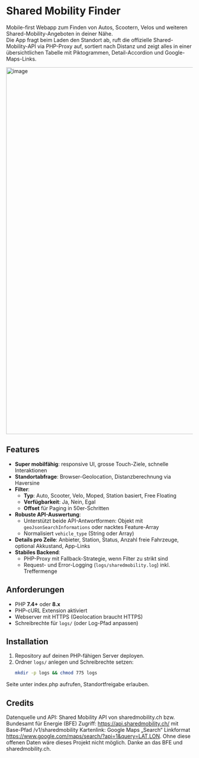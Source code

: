 # Shared Mobility Finder

Mobile-first Webapp zum Finden von Autos, Scootern, Velos und weiteren Shared-Mobility-Angeboten in deiner Nähe.  
Die App fragt beim Laden den Standort ab, ruft die offizielle Shared-Mobility-API via PHP-Proxy auf, sortiert nach Distanz und zeigt alles in einer übersichtlichen Tabelle mit Piktogrammen, Detail-Accordion und Google-Maps-Links.

<img width="1535" height="990" alt="image" src="https://github.com/user-attachments/assets/f891e44e-f7c1-427b-8c35-6f1c745aa423" />


## Features

- **Super mobilfähig**: responsive UI, grosse Touch-Ziele, schnelle Interaktionen
- **Standortabfrage**: Browser-Geolocation, Distanzberechnung via Haversine
- **Filter**:
  - **Typ**: Auto, Scooter, Velo, Moped, Station basiert, Free Floating
  - **Verfügbarkeit**: Ja, Nein, Egal
  - **Offset** für Paging in 50er-Schritten
- **Robuste API-Auswertung**:
  - Unterstützt beide API-Antwortformen: Objekt mit `geoJsonSearchInformations` oder nacktes Feature-Array
  - Normalisiert `vehicle_type` (String oder Array)
- **Details pro Zeile**: Anbieter, Station, Status, Anzahl freie Fahrzeuge, optional Akkustand, App-Links
- **Stabiles Backend**:
  - PHP-Proxy mit Fallback-Strategie, wenn Filter zu strikt sind
  - Request- und Error-Logging (`logs/sharedmobility.log`) inkl. Treffermenge

## Anforderungen

- PHP **7.4+** oder **8.x**
- PHP-cURL Extension aktiviert
- Webserver mit HTTPS (Geolocation braucht HTTPS)
- Schreibrechte für `logs/` (oder Log-Pfad anpassen)

## Installation

1. Repository auf deinen PHP-fähigen Server deployen.
2. Ordner `logs/` anlegen und Schreibrechte setzen:
   ```bash
   mkdir -p logs && chmod 775 logs
Seite unter index.php aufrufen, Standortfreigabe erlauben.

## Credits
Datenquelle und API: Shared Mobility API von sharedmobility.ch bzw. Bundesamt für Energie (BFE)
Zugriff: https://api.sharedmobility.ch/ mit Base-Pfad /v1/sharedmobility
Kartenlink: Google Maps „Search“ Linkformat https://www.google.com/maps/search/?api=1&query=LAT,LON.
Ohne diese offenen Daten wäre dieses Projekt nicht möglich. Danke an das BFE und sharedmobility.ch.

